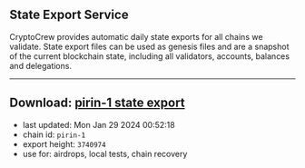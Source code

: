 ## State Export Service
CryptoCrew provides automatic daily state exports for all chains we validate. State export files can be used as genesis files and are a snapshot of the current blockchain state, including all validators, accounts, balances and delegations.

---
**Download: [pirin-1 state export](https://dl.ccvalidators.com/SERVICE/nolus/pirin-1_export_3740974.json)**
---

- last updated: Mon Jan 29 2024 00:52:18
- chain id: `pirin-1`
- export height: `3740974`
- use for: airdrops, local tests, chain recovery

